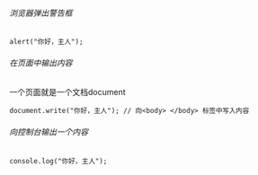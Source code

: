 ﻿

###### 浏览器弹出警告框

```
alert("你好，主人");
```

###### 在页面中输出内容 

一个页面就是一个文档document

```
document.write("你好，主人"); // 向<body> </body> 标签中写入内容
```

###### 向控制台输出一个内容	

```
console.log("你好，主人");
```


